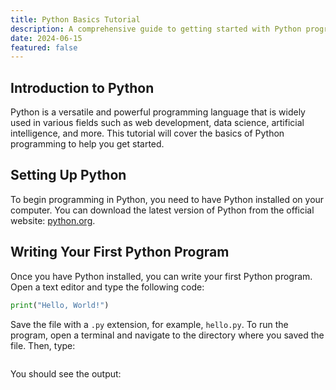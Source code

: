 ```yaml
---
title: Python Basics Tutorial
description: A comprehensive guide to getting started with Python programming.
date: 2024-06-15
featured: false
---
```


## Introduction to Python
Python is a versatile and powerful programming language that is widely used in various fields such as web development, data science, artificial intelligence, and more. This tutorial will cover the basics of Python programming to help you get started.
## Setting Up Python
To begin programming in Python, you need to have Python installed on your computer. You can download the latest version of Python from the official website: [python.org](https://www.python.org/downloads/).
## Writing Your First Python Program
Once you have Python installed, you can write your first Python program. Open a text editor and type the following code:
```python
print("Hello, World!")
```
Save the file with a `.py` extension, for example, `hello.py`. To run the program, open a terminal and navigate to the directory where you saved the file. Then, type:
```python hello.py
```
You should see the output:
```Hello, World!
```